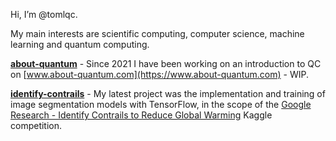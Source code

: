Hi, I’m @tomlqc.

My main interests are scientific computing, computer science, machine learning and quantum computing.

[**about-quantum**](https://github.com/tomlqc/about-quantum) - Since 2021 I have been working on an introduction to QC on [www.about-quantum.com](https://www.about-quantum.com) - WIP.

[**identify-contrails**](https://github.com/tomlqc/identify-contrails) - My latest project was the implementation and training of image segmentation models with TensorFlow,
in the scope of the
[Google Research - Identify Contrails to Reduce Global Warming](https://www.kaggle.com/competitions/google-research-identify-contrails-reduce-global-warming)
Kaggle competition.
